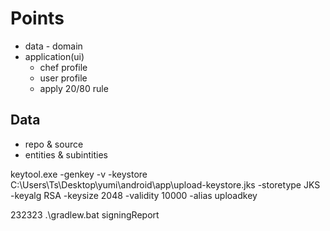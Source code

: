 # Points

- data - domain
- application(ui)
  - chef profile
  - user profile
  - apply 20/80 rule

## Data

- repo & source
- entities & subintities

keytool.exe -genkey -v -keystore C:\Users\Ts\Desktop\yumi\android\app\upload-keystore.jks -storetype JKS -keyalg RSA -keysize 2048 -validity 10000 -alias uploadkey

232323
.\gradlew.bat signingReport
